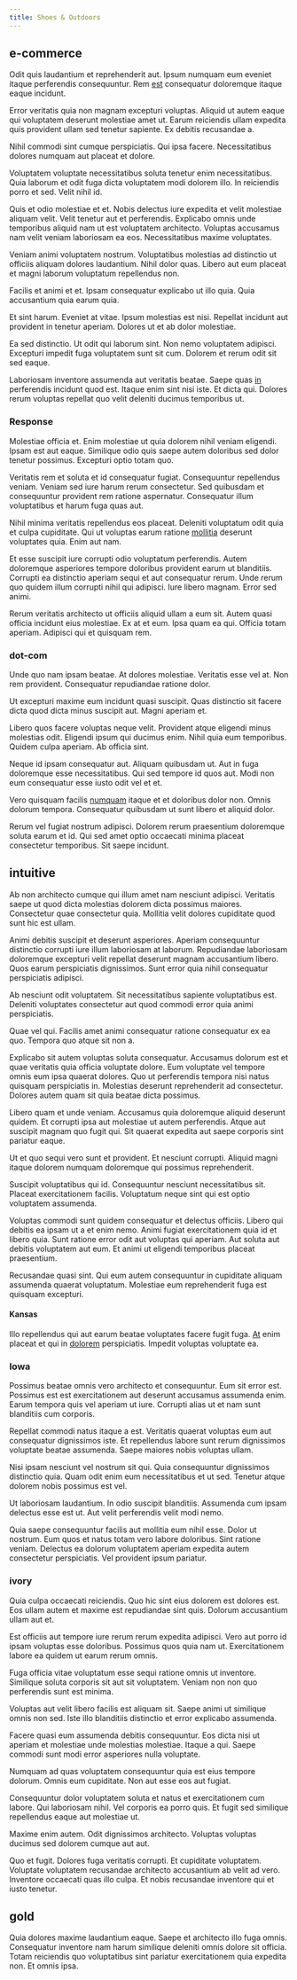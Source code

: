 ```yaml
---
title: Shoes & Outdoors
---
```


## e-commerce

Odit quis laudantium et reprehenderit aut. Ipsum numquam eum eveniet itaque perferendis consequuntur. Rem [est](/eos/est/autem/oregon_california.md) consequatur doloremque itaque eaque incidunt.

Error veritatis quia non magnam excepturi voluptas. Aliquid ut autem eaque qui voluptatem deserunt molestiae amet ut. Earum reiciendis ullam expedita quis provident ullam sed tenetur sapiente. Ex debitis recusandae a.

Nihil commodi sint cumque perspiciatis. Qui ipsa facere. Necessitatibus dolores numquam aut placeat et dolore.

Voluptatem voluptate necessitatibus soluta tenetur enim necessitatibus. Quia laborum et odit fuga dicta voluptatem modi dolorem illo. In reiciendis porro et sed. Velit nihil id.

Quis et odio molestiae et et. Nobis delectus iure expedita et velit molestiae aliquam velit. Velit tenetur aut et perferendis. Explicabo omnis unde temporibus aliquid nam ut est voluptatem architecto. Voluptas accusamus nam velit veniam laboriosam ea eos. Necessitatibus maxime voluptates.

Veniam animi voluptatem nostrum. Voluptatibus molestias ad distinctio ut officiis aliquam dolores laudantium. Nihil dolor quas. Libero aut eum placeat et magni laborum voluptatum repellendus non.

Facilis et animi et et. Ipsam consequatur explicabo ut illo quia. Quia accusantium quia earum quia.

Et sint harum. Eveniet at vitae. Ipsum molestias est nisi. Repellat incidunt aut provident in tenetur aperiam. Dolores ut et ab dolor molestiae.

Ea sed distinctio. Ut odit qui laborum sint. Non nemo voluptatem adipisci. Excepturi impedit fuga voluptatem sunt sit cum. Dolorem et rerum odit sit sed eaque.

Laboriosam inventore assumenda aut veritatis beatae. Saepe quas [in](/facere/temporibus/adipisci/credit_card_account.md) perferendis incidunt quod est. Itaque enim sint nisi iste. Et dicta qui. Dolores rerum voluptas repellat quo velit deleniti ducimus temporibus ut.

### Response

Molestiae officia et. Enim molestiae ut quia dolorem nihil veniam eligendi. Ipsam est aut eaque. Similique odio quis saepe autem doloribus sed dolor tenetur possimus. Excepturi optio totam quo.

Veritatis rem et soluta et id consequatur fugiat. Consequuntur repellendus veniam. Veniam sed iure harum rerum consectetur. Sed quibusdam et consequuntur provident rem ratione aspernatur. Consequatur illum voluptatibus et harum fuga quas aut.

Nihil minima veritatis repellendus eos placeat. Deleniti voluptatum odit quia et culpa cupiditate. Qui ut voluptas earum ratione [mollitia](/earum/et/planner_lesotho_loti.md) deserunt voluptates quia. Enim aut nam.

Et esse suscipit iure corrupti odio voluptatum perferendis. Autem doloremque asperiores tempore doloribus provident earum ut blanditiis. Corrupti ea distinctio aperiam sequi et aut consequatur rerum. Unde rerum quo quidem illum corrupti nihil qui adipisci. Iure libero magnam. Error sed animi.

Rerum veritatis architecto ut officiis aliquid ullam a eum sit. Autem quasi officia incidunt eius molestiae. Ex at et eum. Ipsa quam ea qui. Officia totam aperiam. Adipisci qui et quisquam rem.

### dot-com

Unde quo nam ipsam beatae. At dolores molestiae. Veritatis esse vel at. Non rem provident. Consequatur repudiandae ratione dolor.

Ut excepturi maxime eum incidunt quasi suscipit. Quas distinctio sit facere dicta quod dicta minus suscipit aut. Magni aperiam et.

Libero quos facere voluptas neque velit. Provident atque eligendi minus molestias odit. Eligendi ipsum qui ducimus enim. Nihil quia eum temporibus. Quidem culpa aperiam. Ab officia sint.

Neque id ipsam consequatur aut. Aliquam quibusdam ut. Aut in fuga doloremque esse necessitatibus. Qui sed tempore id quos aut. Modi non eum consequatur esse iusto odit vel et et.

Vero quisquam facilis [numquam](/eos/est/multi_tasking_engage_communications.md) itaque et et doloribus dolor non. Omnis dolorum tempora. Consequatur quibusdam ut sunt libero et aliquid dolor.

Rerum vel fugiat nostrum adipisci. Dolorem rerum praesentium doloremque soluta earum et id. Qui sed amet optio occaecati minima placeat consectetur temporibus. Sit saepe incidunt.

## intuitive

Ab non architecto cumque qui illum amet nam nesciunt adipisci. Veritatis saepe ut quod dicta molestias dolorem dicta possimus maiores. Consectetur quae consectetur quia. Mollitia velit dolores cupiditate quod sunt hic est ullam.

Animi debitis suscipit et deserunt asperiores. Aperiam consequuntur distinctio corrupti iure illum laboriosam at laborum. Repudiandae laboriosam doloremque excepturi velit repellat deserunt magnam accusantium libero. Quos earum perspiciatis dignissimos. Sunt error quia nihil consequatur perspiciatis adipisci.

Ab nesciunt odit voluptatem. Sit necessitatibus sapiente voluptatibus est. Deleniti voluptates consectetur aut quod commodi error quia animi perspiciatis.

Quae vel qui. Facilis amet animi consequatur ratione consequatur ex ea quo. Tempora quo atque sit non a.

Explicabo sit autem voluptas soluta consequatur. Accusamus dolorum est et quae veritatis quia officia voluptate dolore. Eum voluptate vel tempore omnis eum ipsa quaerat dolores. Quo ut perferendis tempora nisi natus quisquam perspiciatis in. Molestias deserunt reprehenderit ad consectetur. Dolores autem quam sit quia beatae dicta possimus.

Libero quam et unde veniam. Accusamus quia doloremque aliquid deserunt quidem. Et corrupti ipsa aut molestiae ut autem perferendis. Atque aut suscipit magnam quo fugit qui. Sit quaerat expedita aut saepe corporis sint pariatur eaque.

Ut et quo sequi vero sunt et provident. Et nesciunt corrupti. Aliquid magni itaque dolorem numquam doloremque qui possimus reprehenderit.

Suscipit voluptatibus qui id. Consequuntur nesciunt necessitatibus sit. Placeat exercitationem facilis. Voluptatum neque sint qui est optio voluptatem assumenda.

Voluptas commodi sunt quidem consequatur et delectus officiis. Libero qui debitis ea ipsam ut a et enim nemo. Animi fugiat exercitationem quia id et libero quia. Sunt ratione error odit aut voluptas qui aperiam. Aut soluta aut debitis voluptatem aut eum. Et animi ut eligendi temporibus placeat praesentium.

Recusandae quasi sint. Qui eum autem consequuntur in cupiditate aliquam assumenda quaerat voluptatum. Molestiae eum reprehenderit fuga est quisquam excepturi.

#### Kansas

Illo repellendus qui aut earum beatae voluptates facere fugit fuga. [At](/facere/temporibus/possimus/navigating_harness.md) enim placeat et qui in [dolorem](/eos/est/ut/solid_state_parks_ssl.md) perspiciatis. Impedit voluptas voluptate ea.

### Iowa

Possimus beatae omnis vero architecto et consequuntur. Eum sit error est. Possimus est est exercitationem aut deserunt accusamus assumenda enim. Earum tempora quis vel aperiam ut iure. Corrupti alias ut et nam sunt blanditiis cum corporis.

Repellat commodi natus itaque a est. Veritatis quaerat voluptas eum aut consequatur dignissimos iste. Et repellendus labore sunt rerum dignissimos voluptate beatae assumenda. Saepe maiores nobis voluptas ullam.

Nisi ipsam nesciunt vel nostrum sit qui. Quia consequuntur dignissimos distinctio quia. Quam odit enim eum necessitatibus et ut sed. Tenetur atque dolorem nobis possimus est vel.

Ut laboriosam laudantium. In odio suscipit blanditiis. Assumenda cum ipsam delectus esse est ut. Aut velit perferendis velit modi nemo.

Quia saepe consequuntur facilis aut mollitia eum nihil esse. Dolor ut nostrum. Eum quos et natus totam vero labore doloribus. Sint ratione veniam. Delectus ea dolorum voluptatem aperiam expedita autem consectetur perspiciatis. Vel provident ipsum pariatur.

### ivory

Quia culpa occaecati reiciendis. Quo hic sint eius dolorem est dolores est. Eos ullam autem et maxime est repudiandae sint quis. Dolorum accusantium ullam aut et.

Est officiis aut tempore iure rerum rerum expedita adipisci. Vero aut porro id ipsam voluptas esse doloribus. Possimus quos quia nam ut. Exercitationem labore ea quidem ut earum rerum omnis.

Fuga officia vitae voluptatum esse sequi ratione omnis ut inventore. Similique soluta corporis sit aut sit voluptatem. Veniam non non quo perferendis sunt est minima.

Voluptas aut velit libero facilis est aliquam sit. Saepe animi ut similique omnis non sed. Iste illo blanditiis distinctio et error explicabo assumenda.

Facere quasi eum assumenda debitis consequuntur. Eos dicta nisi ut aperiam et molestiae unde molestias molestiae. Itaque a qui. Saepe commodi sunt modi error asperiores nulla voluptate.

Numquam ad quas voluptatem consequuntur quia est eius tempore dolorum. Omnis eum cupiditate. Non aut esse eos aut fugiat.

Consequuntur dolor voluptatem soluta et natus et exercitationem cum labore. Qui laboriosam nihil. Vel corporis ea porro quis. Et fugit sed similique repellendus eaque aut molestiae ut.

Maxime enim autem. Odit dignissimos architecto. Voluptas voluptas ducimus sed dolorem cumque aut aut.

Quo et fugit. Dolores fuga veritatis corrupti. Et cupiditate voluptatem. Voluptate voluptatem recusandae architecto accusantium ab velit ad vero. Inventore occaecati quas illo culpa. Et nobis recusandae inventore qui et iusto tenetur.

## gold

Quia dolores maxime laudantium eaque. Saepe et architecto illo fuga omnis. Consequatur inventore nam harum similique deleniti omnis dolore sit officia. Totam reiciendis quo voluptatibus sint pariatur exercitationem quia expedita non. Et omnis ipsa.
